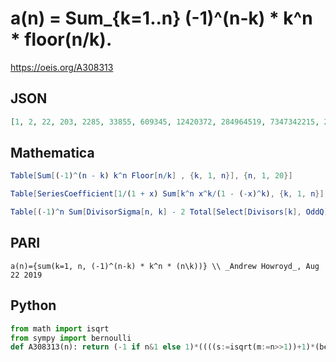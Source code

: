 # a\(n\) \= Sum\_\{k\=1\.\.n\} \(\-1\)^\(n\-k\) \* k^n \* floor\(n/k\)\.
https://oeis.org/A308313
## JSON
```JSON
[1, 2, 22, 203, 2285, 33855, 609345, 12420372, 284964519, 7347342215, 209807114169, 6554034238459, 222469737401739, 8159109186320903, 321461264348047819, 13538455640979049698, 606976994365011212414, 28864017965496692865925, 1451086990386146504580735, 76896033641977171208887465]
```
## Mathematica
```Mathematica
Table[Sum[(-1)^(n - k) k^n Floor[n/k] , {k, 1, n}], {n, 1, 20}]
```
```Mathematica
Table[SeriesCoefficient[1/(1 + x) Sum[k^n x^k/(1 - (-x)^k), {k, 1, n}], {x, 0, n}], {n, 1, 20}]
```
```Mathematica
Table[(-1)^n Sum[DivisorSigma[n, k] - 2 Total[Select[Divisors[k], OddQ]^n], {k, 1, n}], {n, 1, 20}]
```
## PARI
```PARI
a(n)={sum(k=1, n, (-1)^(n-k) * k^n * (n\k))} \\ _Andrew Howroyd_, Aug 22 2019
```
## Python
```Python
from math import isqrt
from sympy import bernoulli
def A308313(n): return (-1 if n&1 else 1)*((((s:=isqrt(m:=n>>1))+1)*(bernoulli(n+1)-bernoulli(n+1,s+1))<<n+1)-((t:=isqrt(n))+1)*(bernoulli(n+1)-bernoulli(n+1,t+1))+(sum(w**n*(n+1)*((q:=m//w)+1)-bernoulli(n+1)+bernoulli(n+1,q+1) for w in range(1,s+1))<<n+1)-sum(w**n*(n+1)*((q:=n//w)+1)-bernoulli(n+1)+bernoulli(n+1,q+1) for w in range(1,t+1)))//(n+1)
```
